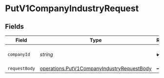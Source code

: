 # PutV1CompanyIndustryRequest


## Fields

| Field                                                                                                           | Type                                                                                                            | Required                                                                                                        | Description                                                                                                     |
| --------------------------------------------------------------------------------------------------------------- | --------------------------------------------------------------------------------------------------------------- | --------------------------------------------------------------------------------------------------------------- | --------------------------------------------------------------------------------------------------------------- |
| `companyId`                                                                                                     | *string*                                                                                                        | :heavy_check_mark:                                                                                              | The UUID of the company                                                                                         |
| `requestBody`                                                                                                   | [operations.PutV1CompanyIndustryRequestBody](../../../sdk/models/operations/putv1companyindustryrequestbody.md) | :heavy_minus_sign:                                                                                              | N/A                                                                                                             |